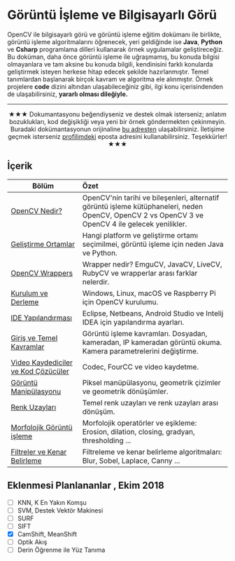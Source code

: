 # Görüntü İşleme ve Bilgisayarlı Görü


OpenCV ile bilgisayarlı görü ve görüntü işleme eğitim dokümanı ile birlikte, görüntü işleme algoritmalarını öğrenecek, yeri geldiğinde ise **Java**, **Python** ve **Csharp** programlama dilleri kullanarak örnek uygulamalar geliştireceğiz. Bu doküman, daha önce görüntü işleme ile uğraşmamış, bu konuda bilgisi olmayanlara ve tam aksine bu konuda bilgili, kendinisini farklı konularda geliştirmek  isteyen herkese hitap edecek şekilde hazırlanmıştır. Temel tanımlardan başlanarak birçok kavram ve algoritma ele alınmıştır. Örnek projelere **code** dizini altından ulaşabileceğiniz gibi, ilgi konu içerisindenden de ulaşabilirsiniz, **yararlı olması dileğiyle.**

---

<p align="center">
 ★★★ Dokumantasyonu beğendiyseniz ve destek olmak isterseniz; anlatım bozuklukları, kod değişikliği veya yeni bir örnek göndermekten çekinmeyin. Buradaki dokümantasyonun orijinaline <a href="http://mesutpiskin.com/blog">bu adresten</a> ulaşabilirsiniz. İletişime geçmek isterseniz  <a href="https://github.com/mesutpiskin">profilimdeki</a> eposta adresini kullanabilirsiniz. Teşekkürler! ★★★
</p>

## İçerik

| Bölüm |Özet|
|----------|:--------|
| [OpenCV Nedir?](/docs/1-opencv-nedir)|OpenCV'nin tarihi ve bileşenleri, alternatif görüntü işleme kütüphaneleri, neden OpenCV, OpenCV 2 vs OpenCV 3 ve OpenCV 4 ile gelecek yenilikler.|
| [Geliştirme Ortamlar](/docs/) |Hangi platform ve geliştirme ortamı seçimilmei, görüntü işleme için neden Java ve Python.|
| [OpenCV Wrappers](/docs/) |Wrapper nedir? EmguCV, JavaCV, LiveCV, RubyCV ve wrapperlar arası farklar nelerdir.|
| [Kurulum ve Derleme](/docs/) |Windows, Linux, macOS ve Raspberry Pi için OpenCV kurulumu.|
| [IDE Yapılandırması](/docs/) |Eclipse, Netbeans, Android Studio ve Intelij IDEA için yapılandırma ayarları.|
| [Giriş ve Temel Kavramlar](/docs/) |Görüntü işleme kavramları. Dosyadan, kameradan, IP kameradan görüntü okuma. Kamera parametrelerini değiştirme.|
| [Video Kaydediciler ve Kod Çözücüler](/docs/) |Codec, FourCC ve video kaydetme.|
| [Görüntü Manipülasyonu](/docs/) |Piksel manüpülasyonu, geometrik çizimler ve geometrik dönüşümler.|
| [Renk Uzayları](/docs/) |Temel renk uzayları ve renk uzayları arası dönüşüm.|
| [Morfolojik Görüntü işleme](/docs/) |Morfolojik operatörler ve eşikleme: Erosion, dilation, closing, gradyan, thresholding ...|
| [Filtreler ve Kenar Belirleme](/docs/) |Filtreleme ve kenar belirleme algoritmaları: Blur, Sobel, Laplace, Canny ...|



## Eklenmesi Planlananlar , Ekim 2018

- [ ] KNN, K En Yakın Komşu
- [ ] SVM, Destek Vektör Makinesi
- [ ] SURF
- [ ] SIFT
- [x] CamShift, MeanShift
- [ ] Optik Akış
- [ ] Derin Öğrenme ile Yüz Tanıma